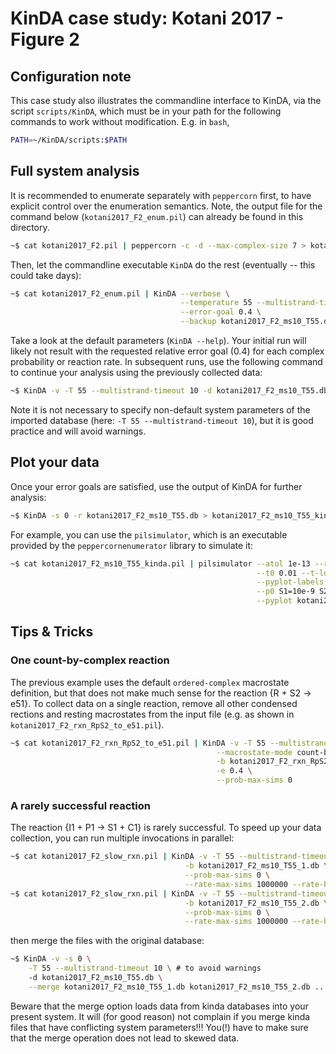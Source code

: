 # KinDA case study: Kotani 2017 - Figure 2

## Configuration note

This case study also illustrates the commandline interface to KinDA, via the script `scripts/KinDA`,
which must be in your path for the following commands to work without modification.  E.g. in `bash`,

```sh
PATH=~/KinDA/scripts:$PATH
```

## Full system analysis

It is recommended to enumerate separately with `peppercorn` first, to have
explicit control over the enumeration semantics. Note, the output file for the
command below (`kotani2017_F2_enum.pil`) can already be found in this
directory.

```sh
~$ cat kotani2017_F2.pil | peppercorn -c -d --max-complex-size 7 > kotani2017_F2_enum.pil
```

Then, let the commandline executable `KinDA` do the rest (eventually -- this could take days):

```sh
~$ cat kotani2017_F2_enum.pil | KinDA --verbose \
                                      --temperature 55 --multistrand-timeout 10 \
                                      --error-goal 0.4 \
                                      --backup kotani2017_F2_ms10_T55.db 
```

Take a look at the default parameters (`KinDA --help`). Your initial run will
likely not result with the requested relative error goal (0.4) for each complex
probability or reaction rate. In subsequent runs, use the following command to
continue your analysis using the previously collected data: 
```sh
~$ KinDA -v -T 55 --multistrand-timeout 10 -d kotani2017_F2_ms10_T55.db  [options]
```
Note it is not necessary to specify non-default system parameters of the imported
database (here: `-T 55 --multistrand-timeout 10`), but it is good practice and will
avoid warnings.

## Plot your data
Once your error goals are satisfied, use the output of KinDA for further analysis:
```sh
~$ KinDA -s 0 -r kotani2017_F2_ms10_T55.db > kotani2017_F2_ms10_T55_kinda.pil
```
For example, you can use the `pilsimulator`, which is an executable provided by
the `peppercornenumerator` library to simulate it: 
```sh
~$ cat kotani2017_F2_ms10_T55_kinda.pil | pilsimulator --atol 1e-13 --rtol 1e-13 --mxstep 100000 \
                                                       --t0 0.01 --t-log 10000 --t8 360000 \
                                                       --pyplot-labels C1 S1 S2 R D I1 e51 P1 P2 P3 \
                                                       --p0 S1=10e-9 S2=10e-9 R=20e-9 C1=1e-9 \
                                                       --pyplot kotani2017_F2_ms10_T55_kinda.pdf
```


## Tips & Tricks
### One count-by-complex reaction
The previous example uses the default `ordered-complex` macrostate definition,
but that does not make much sense for the reaction {R + S2 -> e51}. To collect
data on a single reaction, remove all other condensed rections and resting
macrostates from the input file (e.g. as shown in
`kotani2017_F2_rxn_RpS2_to_e51.pil`). 

```sh
~$ cat kotani2017_F2_rxn_RpS2_to_e51.pil | KinDA -v -T 55 --multistrand-timeout 10 \
                                              --macrostate-mode count-by-domain \
                                              -b kotani2017_F2_rxn_RpS2_to_e51_T55.db \
                                              -e 0.4 \
                                              --prob-max-sims 0 
```


### A rarely successful reaction 
The reaction {I1 + P1 -> S1 + C1} is rarely successful. To speed up your data
collection, you can run multiple invocations in parallel:
```sh
~$ cat kotani2017_F2_slow_rxn.pil | KinDA -v -T 55 --multistrand-timeout 10 \
                                       -b kotani2017_F2_ms10_T55_1.db \
                                       --prob-max-sims 0 \
                                       --rate-max-sims 1000000 --rate-batch-size ...
~$ cat kotani2017_F2_slow_rxn.pil | KinDA -v -T 55 --multistrand-timeout 10 \
                                       -b kotani2017_F2_ms10_T55_2.db \
                                       --prob-max-sims 0 \
                                       --rate-max-sims 1000000 --rate-batch-size ...
```
then merge the files with the original database:
```sh
~$ KinDA -v -s 0 \
    -T 55 --multistrand-timeout 10 \ # to avoid warnings
    -d kotani2017_F2_ms10_T55.db \
    --merge kotani2017_F2_ms10_T55_1.db kotani2017_F2_ms10_T55_2.db ...
```
Beware that the merge option loads data from kinda databases into your present
system. It will (for good reason) not complain if you merge kinda files that
have conflicting system parameters!!! You(!) have to make sure that the merge
operation does not lead to skewed data.


